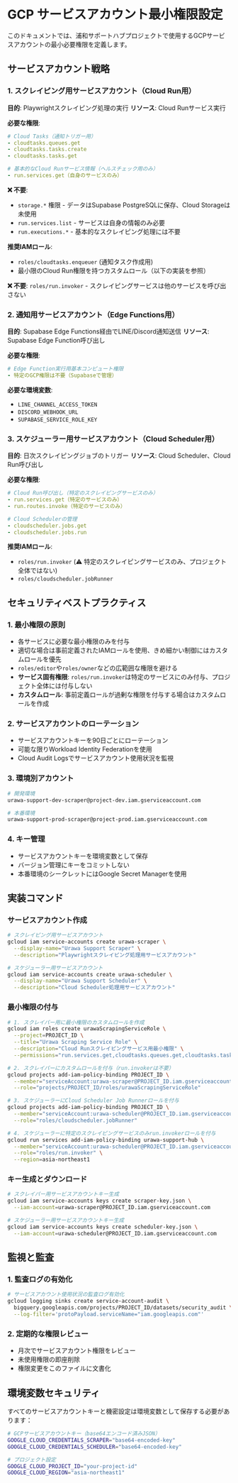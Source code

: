 # GCP サービスアカウント最小権限設定

このドキュメントでは、浦和サポートハブプロジェクトで使用するGCPサービスアカウントの最小必要権限を定義します。

## サービスアカウント戦略

### 1. スクレイピング用サービスアカウント（Cloud Run用）

**目的**: Playwrightスクレイピング処理の実行 **リソース**: Cloud Runサービス実行

**必要な権限**:

```yaml
# Cloud Tasks（通知トリガー用）
- cloudtasks.queues.get
- cloudtasks.tasks.create
- cloudtasks.tasks.get

# 基本的なCloud Runサービス情報（ヘルスチェック用のみ）
- run.services.get（自身のサービスのみ）
```

**❌ 不要**:

- `storage.*` 権限 - データはSupabase PostgreSQLに保存、Cloud Storageは未使用
- `run.services.list` - サービスは自身の情報のみ必要
- `run.executions.*` - 基本的なスクレイピング処理には不要

**推奨IAMロール**:

- `roles/cloudtasks.enqueuer` (通知タスク作成用)
- 最小限のCloud Run権限を持つカスタムロール（以下の実装を参照）

**❌ 不要**: `roles/run.invoker` - スクレイピングサービスは他のサービスを呼び出さない

### 2. 通知用サービスアカウント（Edge Functions用）

**目的**: Supabase Edge Functions経由でLINE/Discord通知送信 **リソース**: Supabase Edge
Function呼び出し

**必要な権限**:

```yaml
# Edge Function実行用基本コンピュート権限
- 特定のGCP権限は不要（Supabaseで管理）
```

**必要な環境変数**:

- `LINE_CHANNEL_ACCESS_TOKEN`
- `DISCORD_WEBHOOK_URL`
- `SUPABASE_SERVICE_ROLE_KEY`

### 3. スケジューラー用サービスアカウント（Cloud Scheduler用）

**目的**: 日次スクレイピングジョブのトリガー **リソース**: Cloud Scheduler、Cloud Run呼び出し

**必要な権限**:

```yaml
# Cloud Run呼び出し（特定のスクレイピングサービスのみ）
- run.services.get（特定のサービスのみ）
- run.routes.invoke（特定のサービスのみ）

# Cloud Schedulerの管理
- cloudscheduler.jobs.get
- cloudscheduler.jobs.run
```

**推奨IAMロール**:

- `roles/run.invoker` (⚠️ 特定のスクレイピングサービスのみ、プロジェクト全体ではない)
- `roles/cloudscheduler.jobRunner`

## セキュリティベストプラクティス

### 1. 最小権限の原則

- 各サービスに必要な最小権限のみを付与
- 適切な場合は事前定義されたIAMロールを使用、きめ細かい制御にはカスタムロールを優先
- `roles/editor`や`roles/owner`などの広範囲な権限を避ける
- **サービス固有権限**:
  `roles/run.invoker`は特定のサービスにのみ付与、プロジェクト全体には付与しない
- **カスタムロール**: 事前定義ロールが過剰な権限を付与する場合はカスタムロールを作成

### 2. サービスアカウントのローテーション

- サービスアカウントキーを90日ごとにローテーション
- 可能な限りWorkload Identity Federationを使用
- Cloud Audit Logsでサービスアカウント使用状況を監視

### 3. 環境別アカウント

```bash
# 開発環境
urawa-support-dev-scraper@project-dev.iam.gserviceaccount.com

# 本番環境
urawa-support-prod-scraper@project-prod.iam.gserviceaccount.com
```

### 4. キー管理

- サービスアカウントキーを環境変数として保存
- バージョン管理にキーをコミットしない
- 本番環境のシークレットにはGoogle Secret Managerを使用

## 実装コマンド

### サービスアカウント作成

```bash
# スクレイピング用サービスアカウント
gcloud iam service-accounts create urawa-scraper \
  --display-name="Urawa Support Scraper" \
  --description="Playwrightスクレイピング処理用サービスアカウント"

# スケジューラー用サービスアカウント
gcloud iam service-accounts create urawa-scheduler \
  --display-name="Urawa Support Scheduler" \
  --description="Cloud Scheduler処理用サービスアカウント"
```

### 最小権限の付与

```bash
# 1. スクレイパー用に最小権限のカスタムロールを作成
gcloud iam roles create urawaScrapingServiceRole \
  --project=PROJECT_ID \
  --title="Urawa Scraping Service Role" \
  --description="Cloud Runスクレイピングサービス用最小権限" \
  --permissions="run.services.get,cloudtasks.queues.get,cloudtasks.tasks.create,cloudtasks.tasks.get"

# 2. スクレイパーにカスタムロールを付与（run.invokerは不要）
gcloud projects add-iam-policy-binding PROJECT_ID \
  --member="serviceAccount:urawa-scraper@PROJECT_ID.iam.gserviceaccount.com" \
  --role="projects/PROJECT_ID/roles/urawaScrapingServiceRole"

# 3. スケジューラーにCloud Scheduler Job Runnerロールを付与
gcloud projects add-iam-policy-binding PROJECT_ID \
  --member="serviceAccount:urawa-scheduler@PROJECT_ID.iam.gserviceaccount.com" \
  --role="roles/cloudscheduler.jobRunner"

# 4. スケジューラーに特定のスクレイピングサービスのみrun.invokerロールを付与
gcloud run services add-iam-policy-binding urawa-support-hub \
  --member="serviceAccount:urawa-scheduler@PROJECT_ID.iam.gserviceaccount.com" \
  --role="roles/run.invoker" \
  --region=asia-northeast1
```

### キー生成とダウンロード

```bash
# スクレイパー用サービスアカウントキー生成
gcloud iam service-accounts keys create scraper-key.json \
  --iam-account=urawa-scraper@PROJECT_ID.iam.gserviceaccount.com

# スケジューラー用サービスアカウントキー生成
gcloud iam service-accounts keys create scheduler-key.json \
  --iam-account=urawa-scheduler@PROJECT_ID.iam.gserviceaccount.com
```

## 監視と監査

### 1. 監査ログの有効化

```bash
# サービスアカウント使用状況の監査ログ有効化
gcloud logging sinks create service-account-audit \
  bigquery.googleapis.com/projects/PROJECT_ID/datasets/security_audit \
  --log-filter='protoPayload.serviceName="iam.googleapis.com"'
```

### 2. 定期的な権限レビュー

- 月次でサービスアカウント権限をレビュー
- 未使用権限の即座削除
- 権限変更をこのファイルに文書化

## 環境変数セキュリティ

すべてのサービスアカウントキーと機密設定は環境変数として保存する必要があります：

```bash
# GCPサービスアカウントキー（base64エンコード済みJSON）
GOOGLE_CLOUD_CREDENTIALS_SCRAPER="base64-encoded-key"
GOOGLE_CLOUD_CREDENTIALS_SCHEDULER="base64-encoded-key"

# プロジェクト設定
GOOGLE_CLOUD_PROJECT_ID="your-project-id"
GOOGLE_CLOUD_REGION="asia-northeast1"
```
